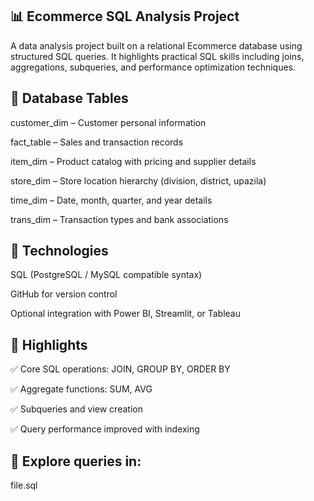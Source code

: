 ## 📊 Ecommerce SQL Analysis Project
A data analysis project built on a relational Ecommerce database using structured SQL queries. It highlights practical SQL skills including joins, aggregations, subqueries, and performance optimization techniques.

## 📁 Database Tables
customer_dim – Customer personal information

fact_table – Sales and transaction records

item_dim – Product catalog with pricing and supplier details

store_dim – Store location hierarchy (division, district, upazila)

time_dim – Date, month, quarter, and year details

trans_dim – Transaction types and bank associations

## 🔧 Technologies
SQL (PostgreSQL / MySQL compatible syntax)

GitHub for version control

Optional integration with Power BI, Streamlit, or Tableau

## 🚀 Highlights
✅ Core SQL operations: JOIN, GROUP BY, ORDER BY

✅ Aggregate functions: SUM, AVG

✅ Subqueries and view creation

✅ Query performance improved with indexing

## 📌 Explore queries in: 

   file.sql
